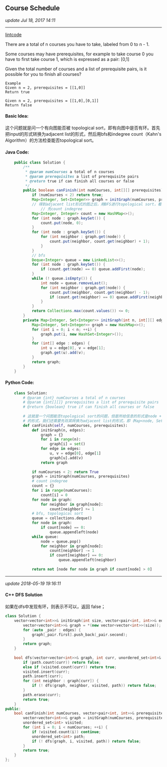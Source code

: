 ## Course Schedule
_update Jul 18, 2017 14:11_

---
[lintcode](http://www.lintcode.com/en/problem/course-schedule/)

There are a total of n courses you have to take, labeled from 0 to n - 1.

Some courses may have prerequisites, for example to take course 0 you have to first take course 1, which is expressed as a pair: [0,1]

Given the total number of courses and a list of prerequisite pairs, is it possible for you to finish all courses?

    Example
    Given n = 2, prerequisites = [[1,0]]
    Return true
    
    Given n = 2, prerequisites = [[1,0],[0,1]]
    Return false

#### Basic Idea:
这个问题就是问一个有向图能否被 topological sort，即有向图中是否有环。首先把input的形式转换为adjacent list的形式，然后用bfs和indegree count（Kahn's Algorithm）的方法检查能否topological sort。

#### Java Code:
```java
    public class Solution {
        /**
         * @param numCourses a total of n courses
         * @param prerequisites a list of prerequisite pairs
         * @return true if can finish all courses or false
         */
        public boolean canFinish(int numCourses, int[][] prerequisites) {
            if (numCourses < 2) return true;
            Map<Integer, Set<Integer>> graph = initGraph(numCourses, prerequisites);
            // 得到adjacent list形式的图之后，用BFS进行topological sort，看是否可行
                // 先count indegree
            Map<Integer, Integer> count = new HashMap<>();
            for (int node : graph.keySet()) {
                count.put(node, 0);
            }
            for (int node : graph.keySet()) {
                for (int neighbor : graph.get(node)) {
                    count.put(neighbor, count.get(neighbor) + 1);
                }
            }
            // bfs
            Deque<Integer> queue = new LinkedList<>();
            for (int node : graph.keySet()) {
                if (count.get(node) == 0) queue.addFirst(node);
            }
            while (! queue.isEmpty()) {
                int node = queue.removeLast();
                for (int neighbor : graph.get(node)) {
                    count.put(neighbor, count.get(neighbor) - 1);
                    if (count.get(neighbor) == 0) queue.addFirst(neighbor);
                }
            }
            return Collections.max(count.values()) <= 0;
        }
        private Map<Integer, Set<Integer>> initGraph(int n, int[][] edges) {
            Map<Integer, Set<Integer>> graph = new HashMap<>();
            for (int i = 0; i < n; ++i) {
                graph.put(i, new HashSet<Integer>());
            }
            for (int[] edge : edges) {
                int u = edge[0], v = edge[1];
                graph.get(u).add(v);
            }
            return graph;
        }
    }
```

#### Python Code:
```python
    class Solution:
        # @param {int} numCourses a total of n courses
        # @param {int[][]} prerequisites a list of prerequisite pairs
        # @return {boolean} true if can finish all courses or false
        
        # 这就是一个问图能否topological sort的问题，但是所给信息的形式是node + edges
        # 的形式，我们还需要先将其转换为adjacent list的形式，即（Map<node, Set<neighbor>>）
        def canFinish(self, numCourses, prerequisites):
            def initGraph(n, edges):
                graph = {}
                for i in range(n):
                    graph[i] = set()
                for edge in edges:
                    u, v = edge[0], edge[1]
                    graph[u].add(v)
                return graph
                
            if numCourses < 2: return True
            graph = initGraph(numCourses, prerequisites)
            # count indegree
            count = {}
            for i in range(numCourses):
                count[i] = 0
            for node in graph:
                for neighbor in graph[node]:
                    count[neighbor] += 1
            # bfs, topological sort
            queue = collections.deque()
            for node in graph:
                if count[node] == 0:
                    queue.appendleft(node)
            while queue:
                node = queue.pop()
                for neighbor in graph[node]:
                    count[neighbor] -= 1
                    if count[neighbor] == 0:
                        queue.appendleft(neighbor)
            
            return not [node for node in graph if count[node] > 0]
```

---
_update 2018-05-19 19:16:11_

#### C++ DFS Solution
如果在dfs中发现有环，则表示不可以，返回 false；

```cpp
class Solution {
    vector<vector<int>>& initGraph(int size, vector<pair<int, int>>& edges) {
        vector<vector<int>>& graph = *(new vector<vector<int>>(size));
        for (auto _pair : edges) {
            graph[_pair.first].push_back(_pair.second);
        }
        return graph;
    }
    
    bool dfs(vector<vector<int>>& graph, int curr, unordered_set<int>& visited, unordered_set<int>& path) {
        if (path.count(curr)) return false;
        else if (visited.count(curr)) return true;
        visited.insert(curr);
        path.insert(curr);
        for (int neighbor : graph[curr]) {
            if (! dfs(graph, neighbor, visited, path)) return false;
        }
        path.erase(curr);
        return true;
    }
public:
    bool canFinish(int numCourses, vector<pair<int, int>>& prerequisites) {
        vector<vector<int>>& graph = initGraph(numCourses, prerequisites);
        unordered_set<int> visited;
        for (int i = 0; i < numCourses; ++i) {
            if (visited.count(i)) continue;
            unordered_set<int> path;
            if (! dfs(graph, i, visited, path)) return false;
        }
        return true;
    }
};
```
